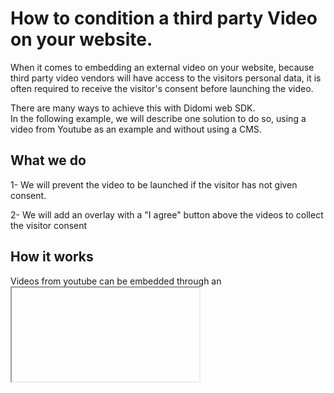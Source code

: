 # How to condition a third party Video on your website.

When it comes to embedding an external video on your website, because third party video vendors will have access to the visitors personal data, it is often required to receive the visitor's consent before launching the video.

There are many ways to achieve this with Didomi web SDK.  
In the following example, we will describe one solution to do so, using a video from Youtube as an example and without using a CMS.

## What we do

1- We will prevent the video to be launched if the visitor has not given consent.

2- We will add an overlay with a "I agree" button above the videos to collect the visitor consent

## How it works

Videos from youtube can be embedded through an <iframe> element.  
This element has a src attribute which value is the video URL.

#### => as soon as this element is loaded in the page, the `src`attribute will load the vendor (Youtube) and personal data will potentially be processed.

In order to respect user privacy, you have to block the moment the video is loaded until the visitor has given his consent to Youtube.

## Prerequisite

You need to make sure the video vendor is actually declared in your consent notice.

Let's start !

## Step 1 : Blocking the video source

In your `html` file, a Youtube embedded video should looks like this :

```html
<html>
  <head>
    <!-- [...] -->
  </head>
  <body>
    <!-- [...] -->

    <iframe
      width="560"
      height="315"
      src="video_source_goes_here"
      title="YouTube video player"
      frameborder="0"
      allow="accelerometer; autoplay; clipboard-write; encrypted-media; gyroscope; picture-in-picture"
      allowfullscreen
    >
    </iframe>

    <!-- [...] -->
  </body>
</html>
```

The `src` must be replaced with a `data-src` attribute:

```html
<iframe ... data-src="video_source_goes_here" ...> </iframe>
```

## Step 2: Setting up the overlay (HTML)

The following steps will require to add an overlay with an "I agree" button to allow the visitor to give his consent.

It's more convenient to add a html parent tag to encompass all the new elements we have to add.

```html
<!-- Parent tag ".youtube-container" to encompass everything -->
<div class="youtube-container">
  <!-- Youtube video with "data-src" -->
  <iframe
    width="560"
    height="315"
    data-src="video_source_goes_here"
    title="YouTube video player"
    frameborder="0"
    allow="accelerometer; autoplay; clipboard-write; encrypted-media; gyroscope; picture-in-picture"
    allowfullscreen
  >
  </iframe>
</div>
```

Inside our parent tag, we also add a text message with a button element:
note: As it needs to comply with the regulation, your custom text must to be validated by your legal department.

```html
<!-- Parent tag ".youtube-container" to encompass everything -->
<div class="youtube-container">
  <!-- Youtube video with "data-src" -->
  <iframe
    width="560"
    height="315"
    data-src="video_source_goes_here"
    title="YouTube video player"
    frameborder="0"
    allow="accelerometer; autoplay; clipboard-write; encrypted-media; gyroscope; picture-in-picture"
    allowfullscreen
  >
  </iframe>

  <!-- Message & "I accept" button -->
  <div class="video-consent-overlay">
    <div class="video-consent-overlay-text">
      Viewing this video may result in cookies being placed by the vendor of the
      video platform to which you will be directed. Given the refusal of the
      deposit of cookies that you have expressed, in order to respect your
      choice, we have blocked the playback of this video. If you want to
      continue and play the video, you must give us your consent by clicking on
      the button below.
    </div>
    <div class="video-consent-overlay-accept-button">
      I accept - Launch the video
    </div>
  </div>
</div>
```

## Step 3: Setting up the overlay (CSS)

Now we have to arrange the layout so the video overlay (`video-consent-overlay`) appears above the video.  
We also have to add style to make our text & button a bit more fancies.
There are a lot of differents ways to do so, here is one suggestion:

```css
.youtube-container {
  position: relative;
}
.youtube-container > iframe {
  display: block;
}

.youtube-container > .video-consent-overlay {
  position: absolute;
  top: 0;
  left: 0;
  width: 100%;
  height: 100%;
  background-color: black;
  display: flex;
  flex-direction: column;
  justify-content: center;
  align-items: center;
  box-sizing: border-box;
  padding: 0 20px;
  color: white;
}
.youtube-container .video-consent-overlay-text {
  text-align: center;
}
.youtube-container .video-consent-overlay-accept-button {
  margin: 20px 0 0 0;
  padding: 8px 10px;
  background-color: blue;
  cursor: pointer;
}
```

## Step 4: Interactions (Javascript)

Now that everything is in place, we need to add our logic that will trigger the video launch.

First, we will need several custom functions:

### a) Play the video and hide the overlay

This function will take the overlay element `.youtube-container` as a parameter:

```javascript
function playVideoAndHideOverlay(overlay) {
  // Get the youtube iframe with a 'data-src' attribute
  var iframe = overlay.querySelector("iframe[data-src]");

  // Get the 'data-src' value
  var src = iframe.getAttribute("data-src");

  // Set the 'data-src' value to the 'src' attribute
  iframe.setAttribute("src", src);

  // Hide the overlay
  overlay.querySelector(".video-consent-overlay").style.display = "none";
}
```

### b) Send a positive vendor & purposes consent status

Given one specific vendor ID, it will update the status with a positive consent signal.

```javascript
function setPositiveConsentStatusForVendor(vendorId) {
  // Get the vendor by ID
  var didomiId = Didomi.getVendorById(vendorId).didomiId;

  // Get all the vendor purposes
  var purposes = Didomi.getVendorById(vendorId).purposeIds;

  // Create a "transaction"...
  var transaction = Didomi.openCurrentUserStatusTransaction();

  // ... enable the vendor
  transaction.enableVendor(didomiId);

  // ... and all his purposes
  transaction.enablePurposes(purposes);

  // send the new status using "commit"
  transaction.commit();
}
```

c) Integrates with Didomi's SDK

```javascript
// Create the "didomiOnReady" listener
window.didomiOnReady = window.didomiOnReady || [];
window.didomiOnReady.push(function (Didomi) {
  // Subscribe to the vendor status : It triggers the listener each time the status is changed for this vendor.
  Didomi.getObservableOnUserConsentStatusForVendor("c:youtube").subscribe(
    function (consentStatus) {
      // Check if the "consentStatus" is true (eg. the user agreed to the vendor & his purposes)
      if (consentStatus === true) {
        // Loop into all the ".youtube-container" (even if we only have one in the example)
        document
          .querySelectorAll(".youtube-container")
          .forEach(function (video) {
            // call our play & hide function
            playVideoAndHideOverlay(video);
          });
      }
    },
  );

  // An event listener is attached to each button element
  document
    .querySelectorAll(".video-consent-overlay-accept-button")
    .forEach(function (button) {
      button.addEventListener("click", function () {
        // When the button is clicked, we call the setPositiveConsentStatusForVendor custom function to enable the vendor (Youtube) and all his purposes.
        setPositiveConsentStatusForVendor("c:youtube");
      });
    });
});
```
